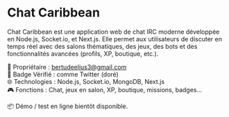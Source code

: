 # Chat Caribbean

Chat Caribbean est une application web de chat IRC moderne développée en Node.js, Socket.io, et Next.js. Elle permet aux utilisateurs de discuter en temps réel avec des salons thématiques, des jeux, des bots et des fonctionnalités avancées (profils, XP, boutique, etc.).

👑 Propriétaire : bertudeelius3@gmail.com  
🔰 Badge Vérifié : comme Twitter (doré)  
🌐 Technologies : Node.js, Socket.io, MongoDB, Next.js  
🎮 Fonctions : Chat, jeux en salon, XP, boutique, missions, badges...

📦 Démo / test en ligne bientôt disponible.